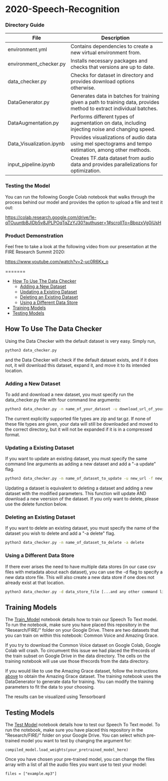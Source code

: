 # 2020-Speech-Recognition

### Directory Guide

| File                        | Description                                                                                                           |
| -------------               | -------------                                                                                                         |
| environment.yml             | Contains dependencies to create a new virtual environment from.                                                       |
| environment_checker.py      | Installs necessary packages and checks that versions are up to date.                                                  |
| data_checker.py             | Checks for dataset in directory and provides download options otherwise.                                              |
| DataGenerator.py            | Generates data in batches for training given a path to training data, provides method to extract individual batches.  |
| DataAugmentation.py         | Performs different types of augmentation on data, including injecting noise and changing speed.                       |
| Data_Visualization.ipynb    | Provides visualizations of audio data using mel spectograms and tempo estimation, among other methods.                |
| input_pipeline.ipynb        | Creates TF.data dataset from audio data and provides parallelizations for optimization.                               |

### Testing the Model

You can run the following Google Colab notebook that walks through the process behind our model and provides the option to upload a file and test it out:

https://colab.research.google.com/drive/1e-qTOuuntbBJlDb5v8JPLPOqTqZzYJ30?authuser=1#scrollTo=BbpzxVg0iUsH

### Product Demonstration

Feel free to take a look at the following video from our presentation at the FIRE Research Summit 2020:

https://www.youtube.com/watch?v=2-uc0R6Kx_o


=======
* [How To Use The Data Checker](#how-to-use-the-data-checker)
  * [Adding a New Dataset](#adding-a-new-dataset)
  * [Updating a Existing Dataset](#updating-a-existing-dataset)
  * [Deleting an Existing Dataset](#deleting-an-existing-dataset)
  * [Using a Different Data Store](#using-a-different-data-store)
* [Training Models](#training-models)
* [Testing Models](#testing-models)

## How To Use The Data Checker

Using the Data Checker with the default dataset is very easy. Simply run,

```bash
python3 data_checker.py
```

and the Data Checker will check if the default dataset exists, and if it does not, it will download this dataset, expand it, and move it to its intended location.

### Adding a New Dataset

To add and download a new dataset, you must specify run the data\_checker.py file with four command line arguments:

```bash
python3 data_checker.py -n name_of_your_dataset -u download_url_of_your_dataset -f local_directory_for_your_dataset -t file_type
```

The current explicitly supported file types are zip and tar.gz. If none of these file types are given, your data will still be downloaded and moved to the correct directory, but it will not be expanded if it is in a compressed format.

### Updating a Existing Dataset

If you want to update an existing dataset, you must specify the same command line arguments as adding a new dataset and add a "-a update" flag.

```bash
python3 data_checker.py -n name_of_dataset_to_update -u new_url -f new_local_directory -t new_file_type -a update
```

Updating a dataset is equivalent to deleting a dataset and adding a new dataset with the modified parameters. This function will update AND download a new veersion of the dataset. If you only want to delete, please use the delete function below.

### Deleting an Existing Dataset

If you want to delete an existing dataset, you must specify the name of the dataset you wish to delete and add a "-a delete" flag.

```bash
python3 data_checker.py -n name_of_dataset_to_delete -a delete
```

### Using a Different Data Store

If there ever arises the need to have multiple data stores (in our case csv files with metadata about each dataset), you can use the -d flag to specify a new data store file. This will also create a new data store if one does not already exist at that location. 

```bash
python3 data_checker.py -d data_store_file [...and any other command line arguments you may need...]
``` 

## Training Models

The [Train_Model](Model/Train_Model.ipynb) notebook details how to train our Speech To Text model. To run the notebook, make sure you have placed this repository in the "Research/FIRE/" folder on your Google Drive. There are two datasets that you can train on within this notebook: Common Voice and Amazing Grace. 

If you try to download the Common Voice dataset on Google Colab, Google Colab will crash. To circumvent this issue we had placed the tfrecords of the train subset on Google Drive in the data directory. The cells on the training notebook will use use those tfrecords from the data directory. 

If you would like to use the Amazing Grace dataset, follow the instructions [above](#how-to-use-the-data-checker) to obtain the Amazing Grace dataset. The training notebook uses the DataGenerator to generate data for training. You can modify the training parameters to fit the data to your choosing. 

The results can be visualized using Tensorboard

## Testing Models

The [Test Model](Test_Model.ipynb) notebook details how to test our Speech To Text model. To run the notebook, make sure you have placed this repository in the "Research/FIRE/" folder on your Google Drive. You can select which pre-trained model you want to test by changing the argument for:

```
compiled_model.load_weights(your_pretrained_model_here)
```

Once you have chosen your pre-trained model, you can change the files array with a list of all the audio files you want use to test your model:

```
files = ["example.mp3"]
```


